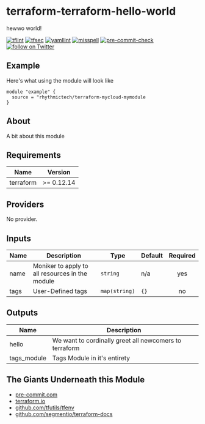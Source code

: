 # terraform-terraform-hello-world
hewwo world!

[![tflint](https://github.com/sblack4/terraform-terraform-hello-world/workflows/tflint/badge.svg?branch=master&event=push)](https://github.com/sblack4/terraform-terraform-hello-world/actions?query=workflow%3Atflint+event%3Apush+branch%3Amaster)
[![tfsec](https://github.com/sblack4/terraform-terraform-hello-world/workflows/tfsec/badge.svg?branch=master&event=push)](https://github.com/sblack4/terraform-terraform-hello-world/actions?query=workflow%3Atfsec+event%3Apush+branch%3Amaster)
[![yamllint](https://github.com/sblack4/terraform-terraform-hello-world/workflows/yamllint/badge.svg?branch=master&event=push)](https://github.com/sblack4/terraform-terraform-hello-world/actions?query=workflow%3Ayamllint+event%3Apush+branch%3Amaster)
[![misspell](https://github.com/sblack4/terraform-terraform-hello-world/workflows/misspell/badge.svg?branch=master&event=push)](https://github.com/sblack4/terraform-terraform-hello-world/actions?query=workflow%3Amisspell+event%3Apush+branch%3Amaster)
[![pre-commit-check](https://github.com/sblack4/terraform-terraform-hello-world/workflows/pre-commit-check/badge.svg?branch=master&event=push)](https://github.com/sblack4/terraform-terraform-hello-world/actions?query=workflow%3Apre-commit-check+event%3Apush+branch%3Amaster)
<a href="https://twitter.com/intent/follow?screen_name=RhythmicTech"><img src="https://img.shields.io/twitter/follow/RhythmicTech?style=social&logo=twitter" alt="follow on Twitter"></a>

## Example
Here's what using the module will look like
```hcl
module "example" {
  source = "rhythmictech/terraform-mycloud-mymodule
}
```

## About
A bit about this module

<!-- BEGINNING OF PRE-COMMIT-TERRAFORM DOCS HOOK -->
## Requirements

| Name | Version |
|------|---------|
| terraform | >= 0.12.14 |

## Providers

No provider.

## Inputs

| Name | Description | Type | Default | Required |
|------|-------------|------|---------|:--------:|
| name | Moniker to apply to all resources in the module | `string` | n/a | yes |
| tags | User-Defined tags | `map(string)` | `{}` | no |

## Outputs

| Name | Description |
|------|-------------|
| hello | We want to cordinally greet all newcomers to terraform |
| tags\_module | Tags Module in it's entirety |

<!-- END OF PRE-COMMIT-TERRAFORM DOCS HOOK -->

## The Giants Underneath this Module
- [pre-commit.com](pre-commit.com)
- [terraform.io](terraform.io)
- [github.com/tfutils/tfenv](github.com/tfutils/tfenv)
- [github.com/segmentio/terraform-docs](github.com/segmentio/terraform-docs)
